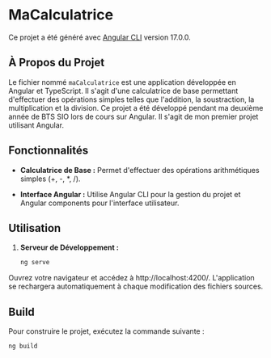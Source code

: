 # MaCalculatrice

Ce projet a été généré avec [Angular CLI](https://github.com/angular/angular-cli) version 17.0.0.

## À Propos du Projet

Le fichier nommé `maCalculatrice` est une application développée en Angular et TypeScript. Il s'agit d'une calculatrice de base permettant d'effectuer des opérations simples telles que l'addition, la soustraction, la multiplication et la division. Ce projet a été développé pendant ma deuxième année de BTS SIO lors de cours sur Angular. Il s'agit de mon premier projet utilisant Angular.

## Fonctionnalités

- **Calculatrice de Base :** Permet d'effectuer des opérations arithmétiques simples (+, -, *, /).
  
- **Interface Angular :** Utilise Angular CLI pour la gestion du projet et Angular components pour l'interface utilisateur.

## Utilisation

1. **Serveur de Développement :**
   ```bash
   ng serve
Ouvrez votre navigateur et accédez à http://localhost:4200/. L'application se rechargera automatiquement à chaque modification des fichiers sources.

## Build

Pour construire le projet, exécutez la commande suivante :
   
```bash
ng build
